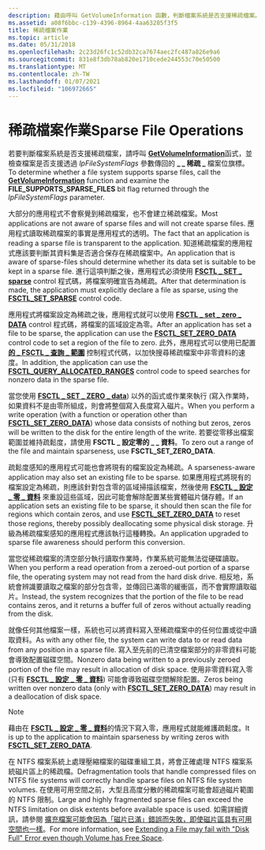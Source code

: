 ```yaml
---
description: 藉由呼叫 GetVolumeInformation 函數，判斷檔案系統是否支援稀疏檔案。
ms.assetid: a08f6bbc-c139-4396-8964-4aa63285f3f5
title: 稀疏檔案作業
ms.topic: article
ms.date: 05/31/2018
ms.openlocfilehash: 2c23d26fc1c52db32ca7674aec2fc487a826e9a6
ms.sourcegitcommit: 831e8f3db78ab820e1710cede244553c70e50500
ms.translationtype: MT
ms.contentlocale: zh-TW
ms.lasthandoff: 01/07/2021
ms.locfileid: "106972665"
---
```

# <a name="sparse-file-operations"></a><span data-ttu-id="be32d-103">稀疏檔案作業</span><span class="sxs-lookup"><span data-stu-id="be32d-103">Sparse File Operations</span></span>

<span data-ttu-id="be32d-104">若要判斷檔案系統是否支援稀疏檔案，請呼叫 [**GetVolumeInformation**](/windows/desktop/api/FileAPI/nf-fileapi-getvolumeinformationa)函式，並檢查檔案是否支援透過 *lpFileSystemFlags* 參數傳回的 **\_ \_ 稀疏 \_** 檔案位旗標。</span><span class="sxs-lookup"><span data-stu-id="be32d-104">To determine whether a file system supports sparse files, call the [**GetVolumeInformation**](/windows/desktop/api/FileAPI/nf-fileapi-getvolumeinformationa) function and examine the **FILE\_SUPPORTS\_SPARSE\_FILES** bit flag returned through the *lpFileSystemFlags* parameter.</span></span>

<span data-ttu-id="be32d-105">大部分的應用程式不會察覺到稀疏檔案，也不會建立稀疏檔案。</span><span class="sxs-lookup"><span data-stu-id="be32d-105">Most applications are not aware of sparse files and will not create sparse files.</span></span> <span data-ttu-id="be32d-106">應用程式讀取稀疏檔案的事實是應用程式的透明。</span><span class="sxs-lookup"><span data-stu-id="be32d-106">The fact that an application is reading a sparse file is transparent to the application.</span></span> <span data-ttu-id="be32d-107">知道稀疏檔案的應用程式應該要判斷其資料集是否適合保存在稀疏檔案中。</span><span class="sxs-lookup"><span data-stu-id="be32d-107">An application that is aware of sparse-files should determine whether its data set is suitable to be kept in a sparse file.</span></span> <span data-ttu-id="be32d-108">進行這項判斷之後，應用程式必須使用 [**FSCTL \_ SET \_ sparse**](/windows/win32/api/winioctl/ni-winioctl-fsctl_set_sparse) control 程式碼，將檔案明確宣告為稀疏。</span><span class="sxs-lookup"><span data-stu-id="be32d-108">After that determination is made, the application must explicitly declare a file as sparse, using the [**FSCTL\_SET\_SPARSE**](/windows/win32/api/winioctl/ni-winioctl-fsctl_set_sparse) control code.</span></span>

<span data-ttu-id="be32d-109">應用程式將檔案設定為稀疏之後，應用程式就可以使用 [**FSCTL \_ set \_ zero \_ DATA**](/windows/win32/api/winioctl/ni-winioctl-fsctl_set_zero_data) control 程式碼，將檔案的區域設定為零。</span><span class="sxs-lookup"><span data-stu-id="be32d-109">After an application has set a file to be sparse, the application can use the [**FSCTL\_SET\_ZERO\_DATA**](/windows/win32/api/winioctl/ni-winioctl-fsctl_set_zero_data) control code to set a region of the file to zero.</span></span> <span data-ttu-id="be32d-110">此外，應用程式可以使用已配置 [**的 \_ FSCTL \_ 查詢 \_ 範圍**](/windows/win32/api/winioctl/ni-winioctl-fsctl_query_allocated_ranges) 控制程式代碼，以加快搜尋稀疏檔案中非零資料的速度。</span><span class="sxs-lookup"><span data-stu-id="be32d-110">In addition, the application can use the [**FSCTL\_QUERY\_ALLOCATED\_RANGES**](/windows/win32/api/winioctl/ni-winioctl-fsctl_query_allocated_ranges) control code to speed searches for nonzero data in the sparse file.</span></span>

<span data-ttu-id="be32d-111">當您使用 [**FSCTL \_ SET \_ ZERO \_ data**](/windows/win32/api/winioctl/ni-winioctl-fsctl_set_zero_data)) 以外的函式或作業來執行 (寫入作業時，如果資料不是由零所組成，則會將整個寫入長度寫入磁片。</span><span class="sxs-lookup"><span data-stu-id="be32d-111">When you perform a write operation (with a function or operation other than [**FSCTL\_SET\_ZERO\_DATA**](/windows/win32/api/winioctl/ni-winioctl-fsctl_set_zero_data)) whose data consists of nothing but zeros, zeros will be written to the disk for the entire length of the write.</span></span> <span data-ttu-id="be32d-112">若要從零移出檔案範圍並維持疏鬆度，請使用 **FSCTL \_ 設定零的 \_ \_ 資料**。</span><span class="sxs-lookup"><span data-stu-id="be32d-112">To zero out a range of the file and maintain sparseness, use **FSCTL\_SET\_ZERO\_DATA**.</span></span>

<span data-ttu-id="be32d-113">疏鬆度感知的應用程式可能也會將現有的檔案設定為稀疏。</span><span class="sxs-lookup"><span data-stu-id="be32d-113">A sparseness-aware application may also set an existing file to be sparse.</span></span> <span data-ttu-id="be32d-114">如果應用程式將現有的檔案設定為稀疏，則應該針對包含零的區域掃描該檔案，然後使用 [**FSCTL \_ 設定 \_ 零 \_ 資料**](/windows/win32/api/winioctl/ni-winioctl-fsctl_set_zero_data) 來重設這些區域，因此可能會解除配置某些實體磁片儲存體。</span><span class="sxs-lookup"><span data-stu-id="be32d-114">If an application sets an existing file to be sparse, it should then scan the file for regions which contain zeros, and use [**FSCTL\_SET\_ZERO\_DATA**](/windows/win32/api/winioctl/ni-winioctl-fsctl_set_zero_data) to reset those regions, thereby possibly deallocating some physical disk storage.</span></span> <span data-ttu-id="be32d-115">升級為稀疏檔案感知的應用程式應該執行這種轉換。</span><span class="sxs-lookup"><span data-stu-id="be32d-115">An application upgraded to sparse file awareness should perform this conversion.</span></span>

<span data-ttu-id="be32d-116">當您從稀疏檔案的清空部分執行讀取作業時，作業系統可能無法從硬碟讀取。</span><span class="sxs-lookup"><span data-stu-id="be32d-116">When you perform a read operation from a zeroed-out portion of a sparse file, the operating system may not read from the hard disk drive.</span></span> <span data-ttu-id="be32d-117">相反地，系統會辨識要讀取之檔案的部分包含零，並傳回已滿零的緩衝區，而不會實際讀取磁片。</span><span class="sxs-lookup"><span data-stu-id="be32d-117">Instead, the system recognizes that the portion of the file to be read contains zeros, and it returns a buffer full of zeros without actually reading from the disk.</span></span>

<span data-ttu-id="be32d-118">就像任何其他檔案一樣，系統也可以將資料寫入至稀疏檔案中的任何位置或從中讀取資料。</span><span class="sxs-lookup"><span data-stu-id="be32d-118">As with any other file, the system can write data to or read data from any position in a sparse file.</span></span> <span data-ttu-id="be32d-119">寫入至先前的已清空檔案部分的非零資料可能會導致配置磁碟空間。</span><span class="sxs-lookup"><span data-stu-id="be32d-119">Nonzero data being written to a previously zeroed portion of the file may result in allocation of disk space.</span></span> <span data-ttu-id="be32d-120">使用非零資料寫入零 (只有 [**FSCTL \_ 設定 \_ 零 \_ 資料**](/windows/win32/api/winioctl/ni-winioctl-fsctl_set_zero_data)) 可能會導致磁碟空間解除配置。</span><span class="sxs-lookup"><span data-stu-id="be32d-120">Zeros being written over nonzero data (only with [**FSCTL\_SET\_ZERO\_DATA**](/windows/win32/api/winioctl/ni-winioctl-fsctl_set_zero_data)) may result in a deallocation of disk space.</span></span>

> [!Note]  
> <span data-ttu-id="be32d-121">藉由在 [**FSCTL \_ 設定 \_ 零 \_ 資料**](/windows/win32/api/winioctl/ni-winioctl-fsctl_set_zero_data)的情況下寫入零，應用程式就能維護疏鬆度。</span><span class="sxs-lookup"><span data-stu-id="be32d-121">It is up to the application to maintain sparseness by writing zeros with [**FSCTL\_SET\_ZERO\_DATA**](/windows/win32/api/winioctl/ni-winioctl-fsctl_set_zero_data).</span></span>

 

<span data-ttu-id="be32d-122">在 NTFS 檔案系統上處理壓縮檔案的磁碟重組工具，將會正確處理 NTFS 檔案系統磁片區上的稀疏檔。</span><span class="sxs-lookup"><span data-stu-id="be32d-122">Defragmentation tools that handle compressed files on NTFS file systems will correctly handle sparse files on NTFS file system volumes.</span></span> <span data-ttu-id="be32d-123">在使用可用空間之前，大型且高度分散的稀疏檔案可能會超過磁片範圍的 NTFS 限制。</span><span class="sxs-lookup"><span data-stu-id="be32d-123">Large and highly fragmented sparse files can exceed the NTFS limitation on disk extents before available space is used.</span></span> <span data-ttu-id="be32d-124">如需詳細資訊，請參閱 [擴充檔案可能會因為「磁片已滿」錯誤而失敗，即使磁片區具有可用空間也一樣](https://support.microsoft.com/default.aspx/kb/957180)。</span><span class="sxs-lookup"><span data-stu-id="be32d-124">For more information, see [Extending a File may fail with "Disk Full" Error even though Volume has Free Space](https://support.microsoft.com/default.aspx/kb/957180).</span></span>

 

 
